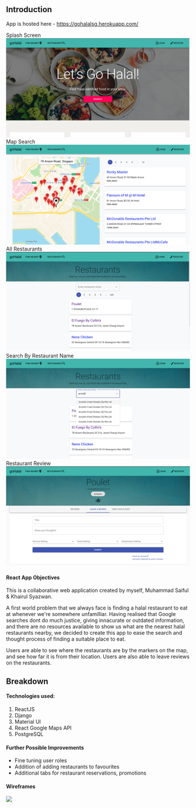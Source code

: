 ## Introduction
App is hosted here - https://gohalalsg.herokuapp.com/

Splash Screen
<img src="splash.png">
Map Search 
<img src="map.png">
All Restaurants
<img src="allrest.png">
Search By Restaurant Name
<img src="search.png">
Restaurant Review
<img src="review.png">

#### React App Objectives
This is a collaborative web application created by myself, Muhammad Saiful & Khairul Syazwan.

A first world problem that we always face is finding a halal restaurant to eat at whenever we're somewhere unfamilliar. Having realised that Google searches dont do much justice, giving innacurate or outdated information, and there are no resources available to show us what are the nearest halal restaurants nearby, we decided to create this app to ease the search and thought process of finding a suitable place to eat.

Users are able to see where the restaurants are by the markers on the map, and see how far it is from their location. Users are also able to leave reviews on the restaurants.

## Breakdown

#### Technologies used:
1. ReactJS
2. Django
3. Material UI
4. React Google Maps API
5. PostgreSQL

#### Further Possible Improvements
- Fine tuning user roles
- Addition of adding restaurants to favourites
- Additional tabs for restaurant reservations, promotions

#### Wireframes

<img src="Wireframe/Wireframe.png">
